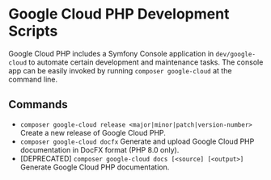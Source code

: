 # Google Cloud PHP Development Scripts

Google Cloud PHP includes a Symfony Console application in `dev/google-cloud`
to automate certain development and maintenance tasks. The console app can be
easily invoked by running `composer google-cloud` at the command line.

## Commands

* `composer google-cloud release <major|minor|patch|version-number>` Create a new release of Google Cloud PHP.
* `composer google-cloud docfx` Generate and upload Google Cloud PHP documentation in DocFX format (PHP 8.0 only).
* [DEPRECATED] `composer google-cloud docs [<source] [<output>]` Generate Google Cloud PHP documentation.
